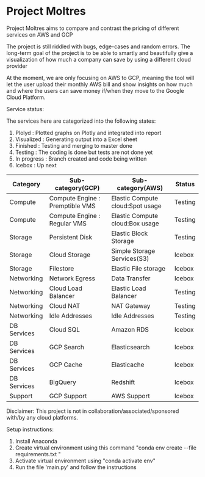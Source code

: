 # Project Moltres
Project Moltres aims to compare and contrast the pricing of different services on AWS and GCP

The project is still riddled with bugs, edge-cases and random errors. The long-term goal of the project is to be able to smartly and beautifully give a visualization of how much a company can save by using a different cloud provider 

At the moment, we are only focusing on AWS to GCP, meaning the tool will let the user upload their monthly AWS bill and show insights on how much and where the users can save money if/when they move to the Google Cloud Platform. 

Service status:

The services here are categorized into the following states:
1. Plolyd : Plotted graphs on Plotly and integrated into report
2. Visualized : Generating output into a Excel sheet
3. Finished : Testing and merging to master done
4. Testing : The coding is done but tests are not done yet
5. In progress : Branch created and code being written
6. Icebox : Up next 

| Category | Sub-category(GCP) |Sub-category(AWS)| Status |
| -------- | -------- | -------- |------ |
| Compute     | Compute Engine : Premptible VMS     | Elastic Compute cloud:Spot usage     |Testing |
| Compute     | Compute Engine : Regular VMS     | Elastic Compute cloud:Box usage     |Testing |
| Storage     | Persistent Disk     | Elastic Block Storage     | Testing |
| Storage     | Cloud Storage     | Simple Storage Services(S3)     | Icebox |
| Storage     | Filestore     | Elastic File storage     | Icebox |
| Networking     | Network Egress     | Data Transfer     | Icebox |
| Networking     | Cloud Load Balancer     | Elastic Load Balancer     | Testing |
| Networking     | Cloud NAT     | NAT Gateway     | Testing |
| Networking     | Idle Addresses     | Idle Addresses     | Testing |
| DB Services     | Cloud SQL     | Amazon RDS     | Icebox |
| DB Services     | GCP Search     | Elasticsearch     | Icebox |
| DB Services     | GCP Cache      | Elasticache     | Icebox |
| DB Services     | BigQuery     | Redshift     | Icebox |
| Support     | GCP Support     | AWS Support     |Icebox |


Disclaimer: This project is not in collaboration/associated/sponsored with/by any cloud platforms. 

Setup instructions:

1. Install Anaconda
2. Create virtual environment using this command "conda env create --file requirements.txt "
3. Activate virtual environment using "conda activate env"
4. Run the file 'main.py' and follow the instructions
